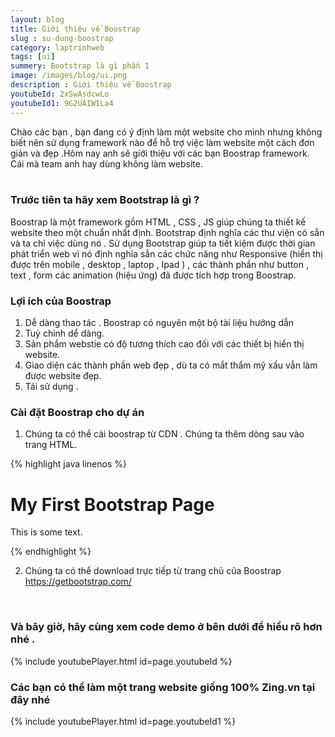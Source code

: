 ```yaml
---
layout: blog
title: Giới thiệu về Boostrap  
slug : su-dung-boostrap
category: laptrinhweb
tags: [ui]
summery: Bootstrap là gì phần 1  
image: /images/blog/ui.png
description : Giới thiệu về Boostrap 
youtubeId: 2xSwAsdcwLo
youtubeId1: 9G2UAIWILa4
---
```


Chào các bạn , bạn đang có ý định làm một website cho mình nhưng không biết nên sử dụng framework nào
để hỗ trợ việc làm website một cách đơn giản và đẹp .Hôm nay anh sẽ giới thiệu với các bạn Boostrap framework. 
Cái mà team anh hay dùng không làm website.
<br><br>

### Trước tiên ta hãy xem Bootstrap là gì ?
Boostrap là một framework gồm HTML , CSS , JS giúp chúng ta thiết kế website theo một chuẩn nhất định. Bootstrap định nghĩa
các thư viện có sẳn và ta chỉ việc dùng nó . Sử dụng Bootstrap giúp ta tiết kiệm được thời gian phát triển web vì nó định nghĩa
sẳn các chức năng như Responsive (hiển thị được trên mobile , desktop , laptop , Ipad ) , các thành phần như button , text , form
các animation (hiệu ứng) đã được tích hợp trong Boostrap.

### Lợi ích của Boostrap
1. Dễ dàng thao tác . Boostrap có nguyên một bộ tài liệu hướng dẫn
2. Tuỳ chỉnh dể dàng.
3. Sản phẩm webstie có độ tương thích cao đối với các thiết bị hiển thị website.
4. Giao diện các thành phần web đẹp , dù ta có mắt thẩm mỹ xấu vẫn làm được website đẹp.
5. Tái sử dụng .

### Cài đặt Boostrap cho dự án
1. Chúng ta có thể cài boostrap từ CDN .
Chúng ta thêm dòng sau vào trang HTML.
<link rel="stylesheet" href="https://maxcdn.bootstrapcdn.com/bootstrap/4.3.1/css/bootstrap.min.css">

{% highlight java linenos %}
<!DOCTYPE html>
<html lang="en">
<head>
  <title>Bootstrap 4 Example</title>
  <meta charset="utf-8">
  <meta name="viewport" content="width=device-width, initial-scale=1">
  <link rel="stylesheet" href="https://maxcdn.bootstrapcdn.com/bootstrap/4.3.1/css/bootstrap.min.css">
  <script src="https://ajax.googleapis.com/ajax/libs/jquery/3.4.1/jquery.min.js"></script>
  <script src="https://cdnjs.cloudflare.com/ajax/libs/popper.js/1.14.7/umd/popper.min.js"></script>
  <script src="https://maxcdn.bootstrapcdn.com/bootstrap/4.3.1/js/bootstrap.min.js"></script>
</head>
<body>

<div class="container">
  <h1>My First Bootstrap Page</h1>
  <p>This is some text.</p>
</div>

</body>
</html>
{% endhighlight %}

2. Chúng ta có thể download trực tiếp từ trang chủ của Boostrap
https://getbootstrap.com/
<br>

### Và bây giờ, hãy cùng xem code demo ở bên dưới để hiểu rõ hơn nhé . 

{% include youtubePlayer.html id=page.youtubeId %}


### Các bạn có thể làm  một trang website giống 100% Zing.vn tại đây nhé 
{% include youtubePlayer.html id=page.youtubeId1 %}
